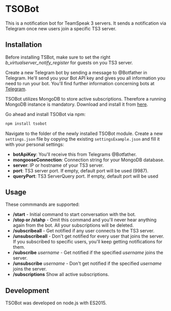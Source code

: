 # TSOBot
This is a notification bot for TeamSpeak 3 servers. It sends a notification via Telegram once new users join a specific TS3 server.

## Installation
Before installing TSBot, make sure to set the right *b_virtualserver_notify_register* for guests on you TS3 server.

Create a new Telegram bot by sending a message to @Botfather in Telegram. He'll send you your Bot API key and gives you all information you need to run your bot. You'll find further information concerning bots at [Telegram].

TSOBot utilizes MongoDB to store active subscriptions. Therefore a running MongoDB instance is mandatory. Download and install it from [here].

Go ahead and install TSOBot via npm:

```sh
npm install tsobot
```

Navigate to the folder of the newly installed TSOBot module. Create a new ```settings.json``` file by copying the existing ```settingsExample.json``` and fill it with your personal settings:

  * **botApiKey**: You'll receive this from Telegrams @Botfather.
  * **mongooseConnection**: Connection string for your MongoDB database.
  * **server**: IP or hostname of your TS3 server.
  * **port**: TS3 server port. If empty, default port will be used (9987).
  * **queryPort**: TS3 ServerQuery port. If empty, default port will be used

[Telegram]: https://core.telegram.org/bots
[here]: https://www.mongodb.org/


## Usage

These commmands are supported:
 * **/start** - Initial command to start conversation with the bot.
 * **/stop or /stahp** - Omit this command and you'll never hear anything again from the bot. All your subscriptions will be deleted.
 * **/subscribeall** - Get notified if any user connects to the TS3 server.
 * **/unsubscribeall** - Don't get notified for every user that joins the server. If you subscribed to specific users, you'll keep getting notifications for them.
 * **/subscribe** *username* - Get notified if the specified *username* joins the server.
 * **/unsubscribe** *username* - Don't get notified if the specified *username* joins the server.
 * **/subscriptions** Show all active subscriptions.

## Development
TSOBot was developed on node.js with ES2015.